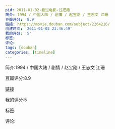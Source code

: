 ```yaml
---
pid: 2011-01-02-看过电影-过把瘾
简介: 1994 / 中国大陆 / 剧情 / 赵宝刚 / 王志文 江珊
豆瓣评分: '8.9'
链接: https://movie.douban.com/subject/2264216/
创建时间: '2011-01-02 23:46:49'
我的评分: '5'
标签:
评论:
tags: [douban]
categories: [timeline]
---
```

简介:1994 / 中国大陆 / 剧情 / 赵宝刚 / 王志文 江珊

豆瓣评分:8.9

[链接](https://movie.douban.com/subject/2264216/)

我的评分:5

标签:

评论:

